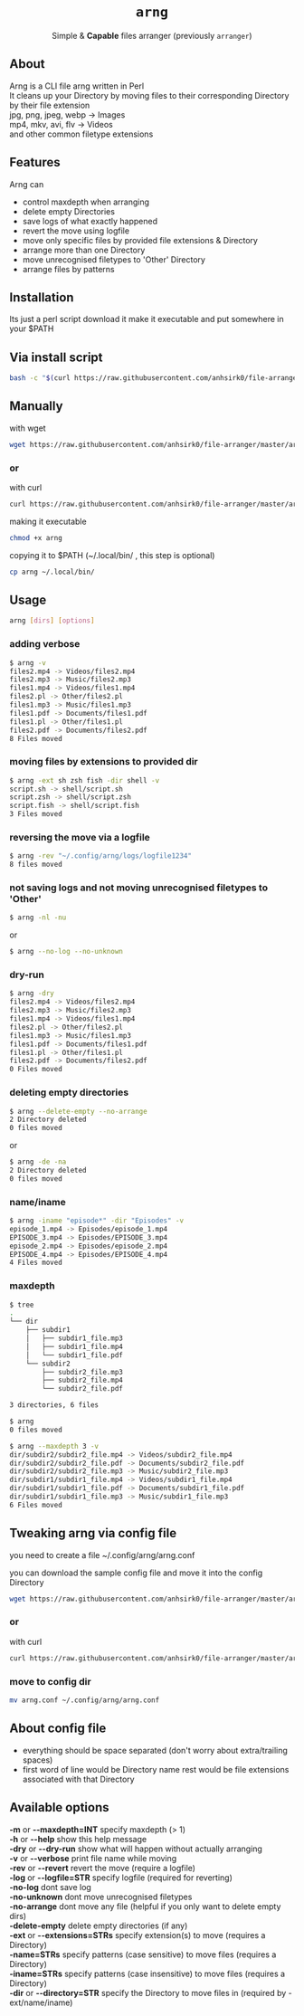<h1 align="center"><code>arng</code></h1>
<p align="center">Simple & <strong>Capable</strong> files arranger (previously <code>arranger</code>)</p>

## About
Arng is a CLI file arng written in Perl   
It cleans up your Directory by moving files to their corresponding Directory by their file extension  
jpg, png, jpeg, webp -> Images  
mp4, mkv, avi, flv -> Videos  
and other common filetype extensions  

## Features
Arng can
 - control maxdepth when arranging
 - delete empty Directories
 - save logs of what exactly happened
 - revert the move using logfile
 - move only specific files by provided file extensions & Directory
 - arrange more than one Directory
 - move unrecognised filetypes to 'Other' Directory
 - arrange files by patterns

## Installation
Its just a perl script
download it make it executable and put somewhere in your $PATH

## Via install script
```bash
bash -c "$(curl https://raw.githubusercontent.com/anhsirk0/file-arranger/master/install.sh)"
```
## Manually

with wget
``` bash
wget https://raw.githubusercontent.com/anhsirk0/file-arranger/master/arng.pl -O arng
```
### or
with curl
``` bash
curl https://raw.githubusercontent.com/anhsirk0/file-arranger/master/arng.pl --output arng
```
making it executable
```bash
chmod +x arng
```
copying it to $PATH (~/.local/bin/ , this step is optional)
```bash
cp arng ~/.local/bin/
```

## Usage

```bash
arng [dirs] [options]
```

### adding verbose
```bash
$ arng -v
files2.mp4 -> Videos/files2.mp4
files2.mp3 -> Music/files2.mp3
files1.mp4 -> Videos/files1.mp4
files2.pl -> Other/files2.pl
files1.mp3 -> Music/files1.mp3
files1.pdf -> Documents/files1.pdf
files1.pl -> Other/files1.pl
files2.pdf -> Documents/files2.pdf
8 Files moved
```

### moving files by extensions to provided dir
```bash
$ arng -ext sh zsh fish -dir shell -v
script.sh -> shell/script.sh
script.zsh -> shell/script.zsh
script.fish -> shell/script.fish
3 Files moved
```

### reversing the move via a logfile
```bash
$ arng -rev "~/.config/arng/logs/logfile1234"
8 files moved
```

### not saving logs and not moving unrecognised filetypes to 'Other'
```bash
$ arng -nl -nu
```
or 
```bash
$ arng --no-log --no-unknown
```

### dry-run
```bash
$ arng -dry
files2.mp4 -> Videos/files2.mp4
files2.mp3 -> Music/files2.mp3
files1.mp4 -> Videos/files1.mp4
files2.pl -> Other/files2.pl
files1.mp3 -> Music/files1.mp3
files1.pdf -> Documents/files1.pdf
files1.pl -> Other/files1.pl
files2.pdf -> Documents/files2.pdf
0 Files moved
```

### deleting empty directories
```bash
$ arng --delete-empty --no-arrange
2 Directory deleted
0 files moved
```
or
```bash
$ arng -de -na
2 Directory deleted
0 files moved
```

### name/iname
```bash
$ arng -iname "episode*" -dir "Episodes" -v
episode_1.mp4 -> Episodes/episode_1.mp4
EPISODE_3.mp4 -> Episodes/EPISODE_3.mp4
episode_2.mp4 -> Episodes/episode_2.mp4
EPISODE_4.mp4 -> Episodes/EPISODE_4.mp4
4 Files moved
```

### maxdepth
```bash
$ tree
.
└── dir
    ├── subdir1
    │   ├── subdir1_file.mp3
    │   ├── subdir1_file.mp4
    │   └── subdir1_file.pdf
    └── subdir2
        ├── subdir2_file.mp3
        ├── subdir2_file.mp4
        └── subdir2_file.pdf

3 directories, 6 files
```

```bash
$ arng
0 files moved
```
```bash
$ arng --maxdepth 3 -v
dir/subdir2/subdir2_file.mp4 -> Videos/subdir2_file.mp4
dir/subdir2/subdir2_file.pdf -> Documents/subdir2_file.pdf
dir/subdir2/subdir2_file.mp3 -> Music/subdir2_file.mp3
dir/subdir1/subdir1_file.mp4 -> Videos/subdir1_file.mp4
dir/subdir1/subdir1_file.pdf -> Documents/subdir1_file.pdf
dir/subdir1/subdir1_file.mp3 -> Music/subdir1_file.mp3
6 Files moved
```
## Tweaking arng via config file
you need to create a file ~/.config/arng/arng.conf

you can download the sample config file and move it into the config Directory

```bash
wget https://raw.githubusercontent.com/anhsirk0/file-arranger/master/arng.conf
```
### or
with curl
``` bash
curl https://raw.githubusercontent.com/anhsirk0/file-arranger/master/arng.conf --output arng.conf
```

### move to config dir
```bash
mv arng.conf ~/.config/arng/arng.conf
```

## About config file
 - everything should be space separated (don't worry about extra/trailing spaces)
 - first word of line would be Directory name rest would be file extensions associated with that Directory

## Available options
**-m** or **--maxdepth=INT**   specify maxdepth (> 1)  
**-h** or **--help**    show this help message  
**-dry** or **--dry-run**    show what will happen without actually arranging  
**-v** or **--verbose**    print file name while moving  
**-rev** or **--revert**    revert the move (require a logfile)  
**-log** or **--logfile=STR**    specify logfile (required for reverting)  
**-no-log**    dont save log  
**-no-unknown**    dont move unrecognised filetypes  
**-no-arrange**    dont move any file (helpful if you only want to delete empty dirs)  
**-delete-empty**    delete empty directories (if any)  
**-ext** or **--extensions=STRs** specify extension(s) to move (requires a Directory)  
**-name=STRs** specify patterns (case sensitive) to move files (requires a Directory)  
**-iname=STRs** specify patterns (case insensitive) to move files (requires a Directory)  
**-dir** or **--directory=STR** specify the Directory to move files in (required by -ext/name/iname)  

